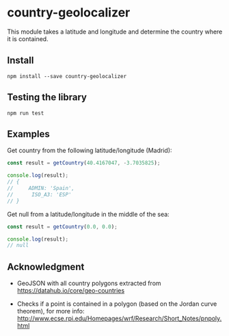country-geolocalizer
====================

This module takes a latitude and longitude and determine the country where it is contained.


## Install

```
npm install --save country-geolocalizer
```

## Testing the library

```
npm run test
```

## Examples

Get country from the following latitude/longitude (Madrid):

```js
const result = getCountry(40.4167047, -3.7035825);

console.log(result);
// {
//     ADMIN: 'Spain',
//      ISO_A3: 'ESP'
// }
```

Get null from a latitude/longitude in the middle of the sea:

```js
const result = getCountry(0.0, 0.0);

console.log(result);
// null
```

## Acknowledgment

* GeoJSON with all country polygons extracted from https://datahub.io/core/geo-countries

* Checks if a point is contained in a polygon (based on the Jordan curve theorem), for more info: http://www.ecse.rpi.edu/Homepages/wrf/Research/Short_Notes/pnpoly.html
